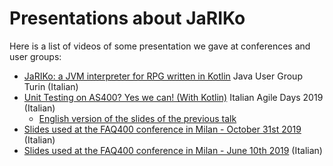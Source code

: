 # Presentations about JaRIKo
Here is a list of videos of some presentation we gave at conferences and user groups:

* [JaRIKo: a JVM interpreter for RPG written in Kotlin](https://vimeo.com/showcase/6668137/video/381624384) Java User Group Turin (Italian)
* [Unit Testing on AS400? Yes we can! (With Kotlin)](https://www.youtube.com/watch?v=ykmgp7iN-_k&t=1s) Italian Agile Days 2019 (Italian)
  * [English version of the slides of the previous talk](https://www.slideshare.net/francolombardo/unit-testing-on-as400-yes-we-can-with-kotlin)
* [Slides used at the FAQ400 conference in Milan - October 31st 2019](https://www.slideshare.net/francolombardo/interprete-kotlin-per-lrpg-e-libreria-web-components-open-source-per-la-modernizzazione-faq400-handson) (Italian)
* [Slides used at the FAQ400 conference in Milan - June 10th 2019](https://www.slideshare.net/francolombardo/un-interprete-kotlin-per-il-linguaggio-rpg-as400-ibm-i) (Italian)

